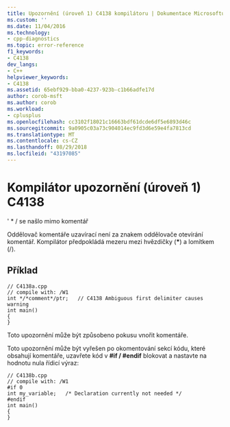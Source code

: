 ```yaml
---
title: Upozornění (úroveň 1) C4138 kompilátoru | Dokumentace Microsoftu
ms.custom: ''
ms.date: 11/04/2016
ms.technology:
- cpp-diagnostics
ms.topic: error-reference
f1_keywords:
- C4138
dev_langs:
- C++
helpviewer_keywords:
- C4138
ms.assetid: 65ebf929-bba0-4237-923b-c1b66adfe17d
author: corob-msft
ms.author: corob
ms.workload:
- cplusplus
ms.openlocfilehash: cc3102f18021c16663bdf61dcde6df5e6893d46c
ms.sourcegitcommit: 9a0905c03a73c904014ec9fd3d6e59e4fa7813cd
ms.translationtype: MT
ms.contentlocale: cs-CZ
ms.lasthandoff: 08/29/2018
ms.locfileid: "43197085"
---
```

# <a name="compiler-warning-level-1-c4138"></a>Kompilátor upozornění (úroveň 1) C4138
' * / se našlo mimo komentář  
  
 Oddělovač komentáře uzavírací není za znakem oddělovače otevírání komentář. Kompilátor předpokládá mezeru mezi hvězdičky (<strong>\*</strong>) a lomítkem (/).  
  
## <a name="example"></a>Příklad  
  
```  
// C4138a.cpp  
// compile with: /W1  
int */*comment*/ptr;   // C4138 Ambiguous first delimiter causes warning  
int main()  
{  
}  
```  
  
 Toto upozornění může být způsobeno pokusu vnořit komentáře.  
  
 Toto upozornění může být vyřešen po okomentování sekcí kódu, které obsahují komentáře, uzavřete kód v **#if / #endif** blokovat a nastavte na hodnotu nula řídicí výraz:  
  
```  
// C4138b.cpp  
// compile with: /W1  
#if 0  
int my_variable;   /* Declaration currently not needed */  
#endif  
int main()  
{  
}  
```